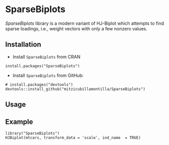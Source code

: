 # SparseBiplots
*SparseBiplots* library is a modern variant of HJ-Biplot which attempts to find sparse loadings, i.e., weight vectors with only a few nonzero values. 

## Installation
* Install `SparseBiplots` from CRAN
```{r}
install.packages("SparseBiplots")
```

* Install `SparseBiplots` from GitHub:
```{r}
# install.packages("devtools")
devtools::install_github("mitzicubillamontilla/SparseBiplots")
```

## Usage

## Example
```{r}
library("SparseBiplots")
HJBiplot(mtcars, transform_data = 'scale', ind_name  = TRUE)
```
